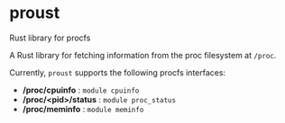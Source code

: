 # proust
Rust library for procfs

A Rust library for fetching information from the proc filesystem at `/proc`.

Currently, `proust` supports the following procfs interfaces:

- __/proc/cpuinfo__ : ```module cpuinfo``` 
- __/proc/\<pid>/status__ : `module proc_status`
- __/proc/meminfo__ : `module meminfo`